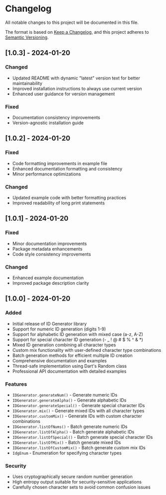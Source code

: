 # Changelog

All notable changes to this project will be documented in this file.

The format is based on [Keep a Changelog](https://keepachangelog.com/en/1.0.0/),
and this project adheres to [Semantic Versioning](https://semver.org/spec/v2.0.0.html).

## [1.0.3] - 2024-01-20

### Changed

- Updated README with dynamic "latest" version text for better maintainability
- Improved installation instructions to always use current version
- Enhanced user guidance for version management

### Fixed

- Documentation consistency improvements
- Version-agnostic installation guide

## [1.0.2] - 2024-01-20

### Fixed

- Code formatting improvements in example file
- Enhanced documentation formatting and consistency
- Minor performance optimizations

### Changed

- Updated example code with better formatting practices
- Improved readability of long print statements

## [1.0.1] - 2024-01-20

### Fixed

- Minor documentation improvements
- Package metadata enhancements
- Code style consistency improvements

### Changed

- Enhanced example documentation
- Improved package description clarity

## [1.0.0] - 2024-01-20

### Added

- Initial release of ID Generator library
- Support for numeric ID generation (digits 1-9)
- Support for alphabetic ID generation with mixed case (a-z, A-Z)
- Support for special character ID generation (- \_ ! @ # $ % ^ & \*)
- Mixed ID generation combining all character types
- Custom mix functionality with user-defined character type combinations
- Batch generation methods for efficient multiple ID creation
- Comprehensive documentation and examples
- Thread-safe implementation using Dart's Random class
- Professional API documentation with detailed examples

### Features

- `IDGenerator.generateNum()` - Generate numeric IDs
- `IDGenerator.generateAlpha()` - Generate alphabetic IDs
- `IDGenerator.generateSpecial()` - Generate special character IDs
- `IDGenerator.mix()` - Generate mixed IDs with all character types
- `IDGenerator.customMix()` - Generate IDs with custom character combinations
- `IDGenerator.listOfNums()` - Batch generate numeric IDs
- `IDGenerator.listOfAlpha()` - Batch generate alphabetic IDs
- `IDGenerator.listOfSpecial()` - Batch generate special character IDs
- `IDGenerator.listOfMix()` - Batch generate mixed IDs
- `IDGenerator.listOfCustomMix()` - Batch generate custom mix IDs
- `IdgEnum` - Enumeration for specifying character types

### Security

- Uses cryptographically secure random number generation
- High entropy output suitable for security-sensitive applications
- Carefully chosen character sets to avoid common confusion issues
